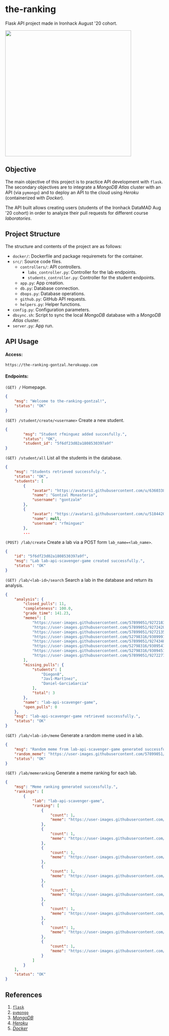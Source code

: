 # the-ranking
Flask API project made in Ironhack August '20 cohort.

<a>
  <img src="https://cdn.onlinewebfonts.com/svg/img_544576.png" width="400" />
</a>

## Objective
The main objective of this project is to practice API development with `flask`. The secondary objectives are to integrate a *MongoDB Atlas* cluster with an API (via `pymongo`) and to deploy an API to the cloud using *Heroku* (containerized with *Docker*). 

The API built allows creating users (students of the Ironhack DataMAD Aug '20 cohort) in order to analyze their pull requests for different course *laboratories*.

## Project Structure
The structure and contents of the project are as follows:
- `docker/`: Dockerfile and package requiremets for the container.
- `src/`: Source code files.
  - `controllers/`: API controllers.
    - `labs_controller.py`: Controller for the lab endpoints.
    - `students_controller.py`: Controller for the student endpoints.
  - `app.py`: App creation.
  - `db.py`: Database connection.
  - `dbops.py`: Database operations.
  - `github.py`: GitHub API requests.
  - `helpers.py`: Helper functions.
- `config.py`: Configuration parameters.
- `dbsync.sh`: Script to sync the local *MongoDB* database with a *MongoDB Atlas* cluster.
- `server.py`: App run.

## API Usage
#### Access: 
`https://the-ranking-gontzal.herokuapp.com`

#### Endpoints:

`(GET) /` Homepage.
```json
{
    "msg": "Welcome to the-ranking-gontzal!",
    "status": "OK"
}
```

`(GET) /student/create/<username>` Create a new student.
```json
{
        "msg": "Student rfminguez added succesfully.",
        "status": "OK",
        "student_id": "5f6df23d02a1808530397a9f"
}
```

`(GET) /student/all` List all the students in the database.
```json
{
    "msg": "Students retrieved successfuly.",
    "status": "OK",
    "students": [
        {
            "avatar": "https://avatars1.githubusercontent.com/u/63603386?v=4",
            "name": "Gontzal Monasterio",
            "username": "gontzalm"
        },
        {
            "avatar": "https://avatars1.githubusercontent.com/u/5184420?v=4",
            "name": null,
            "username": "rfminguez"
        },
        ...
```

`(POST) /lab/create` Create a lab via a POST form `lab_name=<lab_name>`.
```json
{
    "id": "5f6df23d02a1808530397a9f",
    "msg": "Lab lab-api-scavenger-game created successfully.",
    "status": "OK"
}
```

`(GET) /lab/<lab-id>/search` Search a lab in the database and return its analysis.
```json
{
    "analysis": {
        "closed_pulls": 11,
        "completeness": 100.0,
        "grade_time": 141.23,
        "memes": [
            "https://user-images.githubusercontent.com/57899051/92721831-f9b7af80-f366-11ea-94c8-016dc002e278.jpg",
            "https://user-images.githubusercontent.com/57899051/92724207-857f0b00-f36a-11ea-8662-0fef1f36dafb.jpg",
            "https://user-images.githubusercontent.com/57899051/92721357-451d8e00-f366-11ea-9cae-70548bafd6fc.jpg",
            "https://user-images.githubusercontent.com/52798316/93099913-debba700-f6a8-11ea-9653-ce5b2a5e6d7d.png",
            "https://user-images.githubusercontent.com/57899051/92743489-def23480-f380-11ea-950f-939509b20ae0.jpg",
            "https://user-images.githubusercontent.com/52798316/93095414-5b4b8700-f6a3-11ea-8023-8f961b73cee1.png",
            "https://user-images.githubusercontent.com/52798316/93094512-4c180980-f6a2-11ea-9332-68c0ca570462.png",
            "https://user-images.githubusercontent.com/57899051/92722772-61222f00-f368-11ea-8ed2-2a7ccb64b4c7.jpg"
        ],
        "missing_pulls": {
            "students": [
                "Diegon8",
                "Jav1-Mart1nez",
                "Daniel-GarciaGarcia"
            ],
            "total": 3
        },
        "name": "lab-api-scavenger-game",
        "open_pulls": 0
    },
    "msg": "lab-api-scavenger-game retrieved successfully.",
    "status": "OK"
}
```

`(GET) /lab/<lab-id>/meme` Generate a random meme used in a lab.
```json
{
    "msg": "Random meme from lab-api-scavenger-game generated successfully.",
    "random_meme": "https://user-images.githubusercontent.com/57899051/92721831-f9b7af80-f366-11ea-94c8-016dc002e278.jpg",
    "status": "OK"
}
```

`(GET) /lab/memeranking` Generate a meme ranking for each lab.
```json
{
    "msg": "Meme ranking generated successfully.",
    "rankings": [
        {
            "lab": "lab-api-scavenger-game",
            "ranking": [
                {
                    "count": 1,
                    "meme": "https://user-images.githubusercontent.com/57899051/92721831-f9b7af80-f366-11ea-94c8-016dc002e278.jpg"
                },
                {
                    "count": 1,
                    "meme": "https://user-images.githubusercontent.com/57899051/92724207-857f0b00-f36a-11ea-8662-0fef1f36dafb.jpg"
                },
                {
                    "count": 1,
                    "meme": "https://user-images.githubusercontent.com/57899051/92721357-451d8e00-f366-11ea-9cae-70548bafd6fc.jpg"
                },
                {
                    "count": 1,
                    "meme": "https://user-images.githubusercontent.com/52798316/93099913-debba700-f6a8-11ea-9653-ce5b2a5e6d7d.png"
                },
                {
                    "count": 1,
                    "meme": "https://user-images.githubusercontent.com/57899051/92743489-def23480-f380-11ea-950f-939509b20ae0.jpg"
                },
                {
                    "count": 1,
                    "meme": "https://user-images.githubusercontent.com/52798316/93095414-5b4b8700-f6a3-11ea-8023-8f961b73cee1.png"
                },
                {
                    "count": 1,
                    "meme": "https://user-images.githubusercontent.com/52798316/93094512-4c180980-f6a2-11ea-9332-68c0ca570462.png"
                },
                {
                    "count": 1,
                    "meme": "https://user-images.githubusercontent.com/57899051/92722772-61222f00-f368-11ea-8ed2-2a7ccb64b4c7.jpg"
                }
            ]
        }
    ],
    "status": "OK"
}
```

## References
1. [`flask`](https://flask.palletsprojects.com/en/1.1.x/)
2. [`pymongo`](https://pymongo.readthedocs.io/en/stable/)
3. [*MongoDB*](https://www.mongodb.com/community)
4. [*Heroku*](https://www.heroku.com/)
5. [*Docker*](https://www.docker.com/docker-community)
